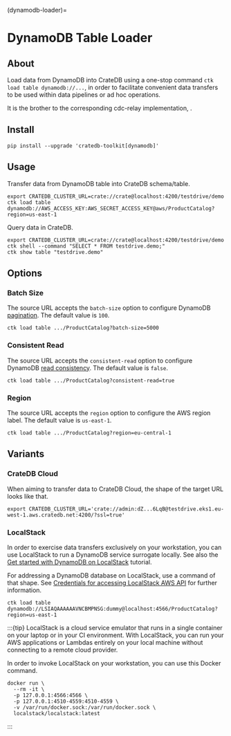 (dynamodb-loader)=
# DynamoDB Table Loader

## About
Load data from DynamoDB into CrateDB using a one-stop command
`ctk load table dynamodb://...`, in order to facilitate convenient
data transfers to be used within data pipelines or ad hoc operations.

It is the brother to the corresponding cdc-relay implementation,
[](#dynamodb-cdc).

## Install
```shell
pip install --upgrade 'cratedb-toolkit[dynamodb]'
```

## Usage
Transfer data from DynamoDB table into CrateDB schema/table.
```shell
export CRATEDB_CLUSTER_URL=crate://crate@localhost:4200/testdrive/demo
ctk load table dynamodb://AWS_ACCESS_KEY:AWS_SECRET_ACCESS_KEY@aws/ProductCatalog?region=us-east-1
```

Query data in CrateDB.
```shell
export CRATEDB_CLUSTER_URL=crate://crate@localhost:4200/testdrive/demo
ctk shell --command "SELECT * FROM testdrive.demo;"
ctk show table "testdrive.demo"
```

## Options

### Batch Size
The source URL accepts the `batch-size` option to configure DynamoDB
[pagination]. The default value is `100`.
```shell
ctk load table .../ProductCatalog?batch-size=5000
```

### Consistent Read
The source URL accepts the `consistent-read` option to configure DynamoDB
[read consistency]. The default value is `false`.
```shell
ctk load table .../ProductCatalog?consistent-read=true
```

### Region
The source URL accepts the `region` option to configure the AWS region
label. The default value is `us-east-1`.
```shell
ctk load table .../ProductCatalog?region=eu-central-1
```


## Variants

### CrateDB Cloud
When aiming to transfer data to CrateDB Cloud, the shape of the target URL
looks like that.
```shell
export CRATEDB_CLUSTER_URL='crate://admin:dZ...6LqB@testdrive.eks1.eu-west-1.aws.cratedb.net:4200/?ssl=true'
```

### LocalStack
In order to exercise data transfers exclusively on your workstation, you can
use LocalStack to run a DynamoDB service surrogate locally. See also the
[Get started with DynamoDB on LocalStack] tutorial.

For addressing a DynamoDB database on LocalStack, use a command of that shape.
See [Credentials for accessing LocalStack AWS API] for further information.
```shell
ctk load table dynamodb://LSIAQAAAAAAVNCBMPNSG:dummy@localhost:4566/ProductCatalog?region=us-east-1
```

:::{tip}
LocalStack is a cloud service emulator that runs in a single container on your
laptop or in your CI environment. With LocalStack, you can run your AWS
applications or Lambdas entirely on your local machine without connecting to
a remote cloud provider.

In order to invoke LocalStack on your workstation, you can use this Docker
command.
```shell
docker run \
  --rm -it \
  -p 127.0.0.1:4566:4566 \
  -p 127.0.0.1:4510-4559:4510-4559 \
  -v /var/run/docker.sock:/var/run/docker.sock \
  localstack/localstack:latest
```
:::


[Credentials for accessing LocalStack AWS API]: https://docs.localstack.cloud/references/credentials/
[Get started with DynamoDB on LocalStack]: https://docs.localstack.cloud/user-guide/aws/dynamodb/
[pagination]: https://docs.aws.amazon.com/amazondynamodb/latest/developerguide/Scan.html#Scan.Pagination
[read consistency]: https://docs.aws.amazon.com/amazondynamodb/latest/developerguide/Scan.html#Scan.ReadConsistency
